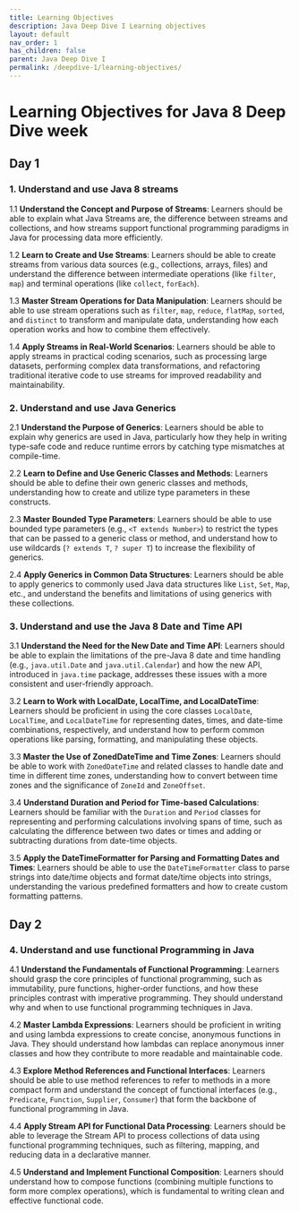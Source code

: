 ```yaml
---
title: Learning Objectives
description: Java Deep Dive I Learning objectives
layout: default
nav_order: 1
has_children: false
parent: Java Deep Dive I
permalink: /deepdive-1/learning-objectives/
---
```


# Learning Objectives for Java 8 Deep Dive week

## Day 1

### 1. Understand and use Java 8 streams

1.1 **Understand the Concept and Purpose of Streams**: Learners should be able to explain what Java Streams are, the difference between streams and collections, and how streams support functional programming paradigms in Java for processing data more efficiently.

1.2 **Learn to Create and Use Streams**: Learners should be able to create streams from various data sources (e.g., collections, arrays, files) and understand the difference between intermediate operations (like `filter`, `map`) and terminal operations (like `collect`, `forEach`).

1.3 **Master Stream Operations for Data Manipulation**: Learners should be able to use stream operations such as `filter`, `map`, `reduce`, `flatMap`, `sorted`, and `distinct` to transform and manipulate data, understanding how each operation works and how to combine them effectively.

1.4 **Apply Streams in Real-World Scenarios**: Learners should be able to apply streams in practical coding scenarios, such as processing large datasets, performing complex data transformations, and refactoring traditional iterative code to use streams for improved readability and maintainability.

### 2. Understand and use Java Generics

2.1 **Understand the Purpose of Generics**: Learners should be able to explain why generics are used in Java, particularly how they help in writing type-safe code and reduce runtime errors by catching type mismatches at compile-time.

2.2 **Learn to Define and Use Generic Classes and Methods**: Learners should be able to define their own generic classes and methods, understanding how to create and utilize type parameters in these constructs.

2.3 **Master Bounded Type Parameters**: Learners should be able to use bounded type parameters (e.g., `<T extends Number>`) to restrict the types that can be passed to a generic class or method, and understand how to use wildcards (`? extends T`, `? super T`) to increase the flexibility of generics.

2.4 **Apply Generics in Common Data Structures**: Learners should be able to apply generics to commonly used Java data structures like `List`, `Set`, `Map`, etc., and understand the benefits and limitations of using generics with these collections.

### 3. Understand and use the Java 8 Date and Time API

3.1 **Understand the Need for the New Date and Time API**: Learners should be able to explain the limitations of the pre-Java 8 date and time handling (e.g., `java.util.Date` and `java.util.Calendar`) and how the new API, introduced in `java.time` package, addresses these issues with a more consistent and user-friendly approach.

3.2 **Learn to Work with LocalDate, LocalTime, and LocalDateTime**: Learners should be proficient in using the core classes `LocalDate`, `LocalTime`, and `LocalDateTime` for representing dates, times, and date-time combinations, respectively, and understand how to perform common operations like parsing, formatting, and manipulating these objects.

3.3 **Master the Use of ZonedDateTime and Time Zones**: Learners should be able to work with `ZonedDateTime` and related classes to handle date and time in different time zones, understanding how to convert between time zones and the significance of `ZoneId` and `ZoneOffset`.

3.4 **Understand Duration and Period for Time-based Calculations**: Learners should be familiar with the `Duration` and `Period` classes for representing and performing calculations involving spans of time, such as calculating the difference between two dates or times and adding or subtracting durations from date-time objects.

3.5 **Apply the DateTimeFormatter for Parsing and Formatting Dates and Times**: Learners should be able to use the `DateTimeFormatter` class to parse strings into date/time objects and format date/time objects into strings, understanding the various predefined formatters and how to create custom formatting patterns.

## Day 2

### 4. Understand and use functional Programming in Java

 4.1 **Understand the Fundamentals of Functional Programming**: Learners should grasp the core principles of functional programming, such as immutability, pure functions, higher-order functions, and how these principles contrast with imperative programming. They should understand why and when to use functional programming techniques in Java.

4.2 **Master Lambda Expressions**: Learners should be proficient in writing and using lambda expressions to create concise, anonymous functions in Java. They should understand how lambdas can replace anonymous inner classes and how they contribute to more readable and maintainable code.

4.3 **Explore Method References and Functional Interfaces**: Learners should be able to use method references to refer to methods in a more compact form and understand the concept of functional interfaces (e.g., `Predicate`, `Function`, `Supplier`, `Consumer`) that form the backbone of functional programming in Java.

4.4 **Apply Stream API for Functional Data Processing**: Learners should be able to leverage the Stream API to process collections of data using functional programming techniques, such as filtering, mapping, and reducing data in a declarative manner.

4.5 **Understand and Implement Functional Composition**: Learners should understand how to compose functions (combining multiple functions to form more complex operations), which is fundamental to writing clean and effective functional code.
